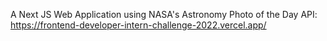 A Next JS Web Application using NASA's Astronomy Photo of the Day API: https://frontend-developer-intern-challenge-2022.vercel.app/
